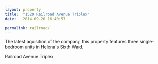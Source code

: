 ```yaml
---
layout: property
title:  "1529 Railroad Avenue Triplex"
date:   2014-09-20 16:40:57

permalink: railroad/
---
```


The latest aquisition of the company, this property features three single-bedroom units in Helena's Sixth Ward. 



Railroad Avenue Triplex
